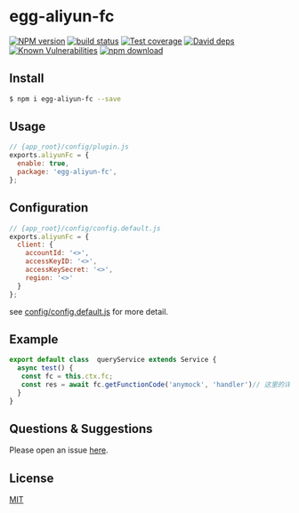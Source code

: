 # egg-aliyun-fc

[![NPM version][npm-image]][npm-url]
[![build status][travis-image]][travis-url]
[![Test coverage][codecov-image]][codecov-url]
[![David deps][david-image]][david-url]
[![Known Vulnerabilities][snyk-image]][snyk-url]
[![npm download][download-image]][download-url]

[npm-image]: https://img.shields.io/npm/v/egg-aliyun-fc.svg?style=flat-square
[npm-url]: https://npmjs.org/package/egg-aliyun-fc
[travis-image]: https://img.shields.io/travis/eggjs/egg-aliyun-fc.svg?style=flat-square
[travis-url]: https://travis-ci.org/eggjs/egg-aliyun-fc
[codecov-image]: https://img.shields.io/codecov/c/github/eggjs/egg-aliyun-fc.svg?style=flat-square
[codecov-url]: https://codecov.io/github/eggjs/egg-aliyun-fc?branch=master
[david-image]: https://img.shields.io/david/eggjs/egg-aliyun-fc.svg?style=flat-square
[david-url]: https://david-dm.org/eggjs/egg-aliyun-fc
[snyk-image]: https://snyk.io/test/npm/egg-aliyun-fc/badge.svg?style=flat-square
[snyk-url]: https://snyk.io/test/npm/egg-aliyun-fc
[download-image]: https://img.shields.io/npm/dm/egg-aliyun-fc.svg?style=flat-square
[download-url]: https://npmjs.org/package/egg-aliyun-fc

<!--
Description here.
-->

## Install

```bash
$ npm i egg-aliyun-fc --save
```

## Usage

```js
// {app_root}/config/plugin.js
exports.aliyunFc = {
  enable: true,
  package: 'egg-aliyun-fc',
};
```

## Configuration

```js
// {app_root}/config/config.default.js
exports.aliyunFc = {
  client: {
    accountId: '<>',
    accessKeyID: '<>',
    accessKeySecret: '<>',
    region: '<>'
  }
};
```

see [config/config.default.js](config/config.default.js) for more detail.

## Example

<!-- example here -->
```js
export default class  queryService extends Service {
  async test() {
   const fc = this.ctx.fc;
   const res = await fc.getFunctionCode('anymock', 'handler')// 这里的详细api请参见 http://doxmate.cool/aliyun/fc-nodejs-sdk/api.html#client__createFunction
  }
} 

```

## Questions & Suggestions

Please open an issue [here](https://github.com/eggjs/egg/issues).

## License

[MIT](LICENSE)
